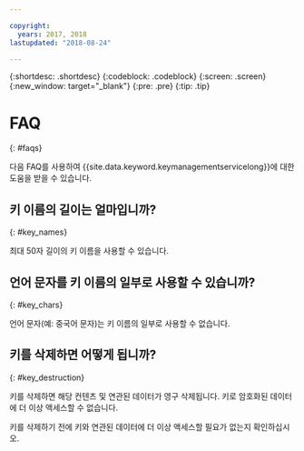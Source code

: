```yaml
---

copyright:
  years: 2017, 2018
lastupdated: "2018-08-24"

---
```


{:shortdesc: .shortdesc}
{:codeblock: .codeblock}
{:screen: .screen}
{:new_window: target="_blank"}
{:pre: .pre}
{:tip: .tip}

# FAQ
{: #faqs}

다음 FAQ를 사용하여 {{site.data.keyword.keymanagementservicelong}}에 대한 도움을 받을 수 있습니다.

## 키 이름의 길이는 얼마입니까?
{: #key_names}

최대 50자 길이의 키 이름을 사용할 수 있습니다.
   
## 언어 문자를 키 이름의 일부로 사용할 수 있습니까?
{: #key_chars}

언어 문자(예: 중국어 문자)는 키 이름의 일부로 사용할 수 없습니다.

## 키를 삭제하면 어떻게 됩니까?
{: #key_destruction}

키를 삭제하면 해당 컨텐츠 및 연관된 데이터가 영구 삭제됩니다. 키로 암호화된 데이터에 더 이상 액세스할 수 없습니다. 

키를 삭제하기 전에 키와 연관된 데이터에 더 이상 액세스할 필요가 없는지 확인하십시오. 


